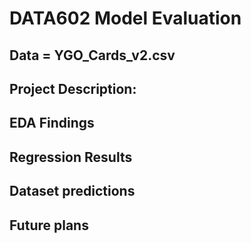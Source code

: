 # DATA602 Model Evaluation
## Data = YGO_Cards_v2.csv

## Project Description:


## EDA Findings



## Regression Results


## Dataset predictions


## Future plans
